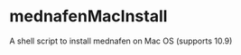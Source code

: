mednafenMacInstall
==================

A shell script to install mednafen on Mac OS (supports 10.9)
